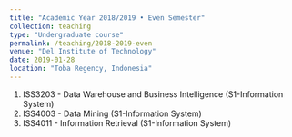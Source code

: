 ```yaml
---
title: "Academic Year 2018/2019 • Even Semester"
collection: teaching
type: "Undergraduate course"
permalink: /teaching/2018-2019-even
venue: "Del Institute of Technology"
date: 2019-01-28
location: "Toba Regency, Indonesia"
---
```


1. ISS3203 - Data Warehouse and Business Intelligence (S1-Information System)
2. ISS4003 - Data Mining (S1-Information System)
3. ISS4011 - Information Retrieval (S1-Information System)